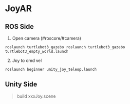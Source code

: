 # JoyAR


## ROS Side
1. Open camera (#roscore/#camera)
```
roslaunch turtlebot3_gazebo roslaunch turtlebot3_gazebo turtlebot3_empty_world.launch
```

2. Joy to cmd vel
```
roslaunch beginner unity_joy_teleop.launch
```


## Unity Side
>build xxxJoy.scene
